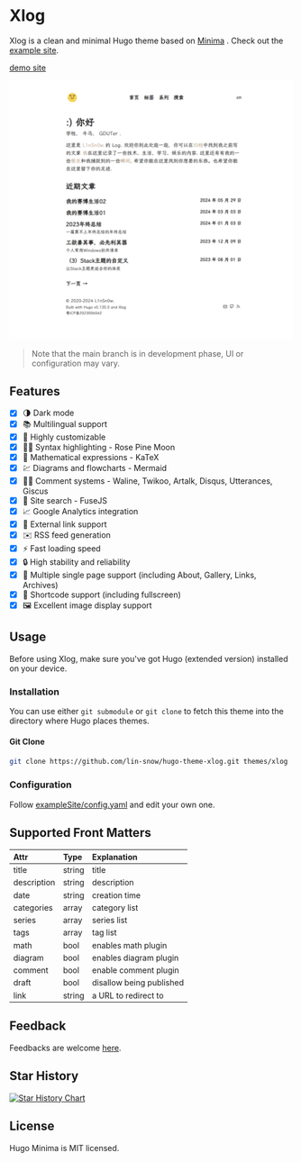 # Xlog

Xlog is a clean and minimal Hugo theme based on [Minima](https://mivinci.github.io/hugo-theme-minima) . Check out the [example site](https://le0.me/hugo-theme-minima/).

[demo site](https://linsnow.cn)

![screenshot](./images/tn.png)

> Note that the main branch is in development phase, UI or configuration may vary.


## Features

- [x] 🌗 Dark mode
- [x] 📚 Multilingual support
- [x] 🎨 Highly customizable
- [x] 🏳️‍🌈 Syntax highlighting - Rose Pine Moon
- [x] 🔢 Mathematical expressions - KaTeX
- [x] 💹 Diagrams and flowcharts - Mermaid
- [x] 🧑‍💻 Comment systems - Waline, Twikoo, Artalk, Disqus, Utterances, Giscus
- [x] 🔎 Site search - FuseJS
- [x] 📈 Google Analytics integration
- [x] 🔗 External link support
- [x] ✉️ RSS feed generation
- [x] ⚡️ Fast loading speed
- [x] 🔒 High stability and reliability
- [x] 📄 Multiple single page support (including About, Gallery, Links, Archives)
- [x] 📜 Shortcode support (including fullscreen)
- [x] 🖼️ Excellent image display support

## Usage

Before using Xlog, make sure you've got Hugo (extended version) installed on your device.

### Installation

You can use either `git submodule` or `git clone` to fetch this theme into the directory where Hugo places themes.

#### Git Clone

```bash
git clone https://github.com/lin-snow/hugo-theme-xlog.git themes/xlog
```


### Configuration

Follow [exampleSite/config.yaml](https://github.com/lin-snow/hugo-theme-xlog/blob/main/exampleSite/config.yaml) and edit your own one.

## Supported Front Matters

| Attr       | Type   | Explanation |
|:----------- |:------ |:------------|
| title       | string | title |
| description | string | description |
| date        | string | creation time |
| categories  | array<string>  | category list |
| series      | array<string>  | series list |
| tags        | array<string>  | tag list |
| math        | bool   | enables math plugin |
| diagram     | bool   | enables diagram plugin |
| comment     | bool   | enable comment plugin |
| draft       | bool   | disallow being published |
| link        | string | a URL to redirect to |

## Feedback

Feedbacks are welcome [here](https://github.com/lin-snow/hugo-theme-xlog/issues).

## Star History

[![Star History Chart](https://api.star-history.com/svg?repos=lin-snow/hugo-theme-xlog&type=Date)](https://star-history.com/#star-history/star-history&Date)

## License

Hugo Minima is MIT licensed.
